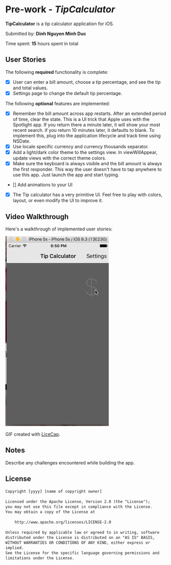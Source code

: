 # Pre-work - *TipCalculator*


**TipCalculator** is a tip calculator application for iOS.

Submitted by: **Dinh Nguyen Minh Duc**

Time spent: **15** hours spent in total

## User Stories

The following **required** functionality is complete:

* [x] User can enter a bill amount, choose a tip percentage, and see the tip and total values.
* [x] Settings page to change the default tip percentage.

The following **optional** features are implemented:
* [x] Remember the bill amount across app restarts. After an extended period of time, clear the state. This is a UI trick that Apple uses with the Spotlight app. If you return there a minute later, it will show your most recent search. if you return 10 minutes later, it defaults to blank. To implement this, plug into the application lifecycle and track time using NSDate.
* [x] Use locale specific currency and currency thousands separator.
* [x] Add a light/dark color theme to the settings view. In viewWillAppear, update views with the correct theme colors.
* [x] Make sure the keyboard is always visible and the bill amount is always the first responder. This way the user doesn't have to tap anywhere to use this app. Just launch the app and start typing.
* [] Add animations to your UI
* [x] The Tip calculator has a very primitive UI. Feel free to play with colors, layout, or even modify the UI to improve it.

## Video Walkthrough 

Here's a walkthrough of implemented user stories:

![Video Walkthrough](walkthrough.gif)

GIF created with [LiceCap](http://www.cockos.com/licecap/).

## Notes

Describe any challenges encountered while building the app.

## License

    Copyright [yyyy] [name of copyright owner]

    Licensed under the Apache License, Version 2.0 (the "License");
    you may not use this file except in compliance with the License.
    You may obtain a copy of the License at

        http://www.apache.org/licenses/LICENSE-2.0

    Unless required by applicable law or agreed to in writing, software
    distributed under the License is distributed on an "AS IS" BASIS,
    WITHOUT WARRANTIES OR CONDITIONS OF ANY KIND, either express or implied.
    See the License for the specific language governing permissions and
    limitations under the License.

